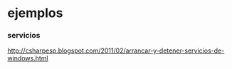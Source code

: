 # ejemplos


### servicios
http://csharpesp.blogspot.com/2011/02/arrancar-y-detener-servicios-de-windows.html